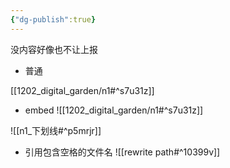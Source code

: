 ```yaml
---
{"dg-publish":true}
---
```



没内容好像也不让上报


- 普通

[[1202_digital_garden/n1#^s7u31z]]

- embed 
![[1202_digital_garden/n1#^s7u31z]]


![[n1_下划线#^p5mrjr]]


- 引用包含空格的文件名
![[rewrite path#^10399v]]